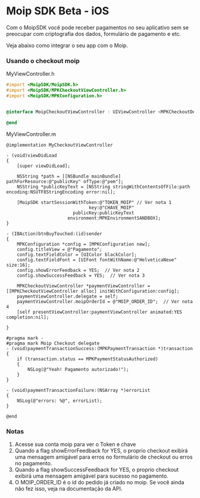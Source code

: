 # Moip SDK Beta - iOS

Com o MoipSDK você pode receber pagamentos no seu aplicativo sem se preocupar com criptografia dos dados, formulário de pagamento e etc.

Veja abaixo como integrar o seu app com o Moip.

### Usando o checkout moip

MyViewController.h
```objective-c
#import <MoipSDK/MoipSDK.h>
#import <MoipSDK/MPKCheckoutViewController.h>
#import <MoipSDK/MPKConfiguration.h>


@interface MoipCheckoutViewController : UIViewController <MPKCheckoutDelegate>

@end
```
MyViewController.m
```
@implementation MyCheckoutViewController

- (void)viewDidLoad
{
    [super viewDidLoad];
    
    NSString *path = [[NSBundle mainBundle] pathForResource:@"publicKey" ofType:@"pem"];
    NSString *publicKeyText = [NSString stringWithContentsOfFile:path encoding:NSUTF8StringEncoding error:nil];
    
    [MoipSDK startSessionWithToken:@"TOKEN_MOIP" // Ver nota 1
                               key:@"CHAVE_MOIP"
                         publicKey:publicKeyText
                       environment:MPKEnvironmentSANDBOX];
}

- (IBAction)btnBuyTouched:(id)sender
{    
    MPKConfiguration *config = [MPKConfiguration new];
    config.titleView = @"Pagamento";
    config.textFieldColor = [UIColor blackColor];
    config.textFieldFont = [UIFont fontWithName:@"HelveticaNeue" size:16];
    config.showErrorFeedback = YES;  // Ver nota 2
    config.showSuccessFeedback = YES;  // Ver nota 3

    MPKCheckoutViewController *paymentViewController = [[MPKCheckoutViewController alloc] initWithConfiguration:config];
    paymentViewController.delegate = self;
    paymentViewController.moipOrderId = @"MOIP_ORDER_ID";  // Ver nota 4
    [self presentViewController:paymentViewController animated:YES completion:nil];
  
}

#pragma mark -
#pragma mark Moip Checkout delegate
- (void)paymentTransactionSuccess:(MPKPaymentTransaction *)transaction
{
    if (transaction.status == MPKPaymentStatusAuthorized)
    {
        NSLog(@"Yeah! Pagamento autorizado!");
    }
}

- (void)paymentTransactionFailure:(NSArray *)errorList
{
    NSLog(@"errors: %@", errorList);	
}

@end
```

### Notas

1. Acesse sua conta moip para ver o Token e chave
2. Quando a flag showErrorFeedback for YES, o proprio checkout exibirá uma mensagem amigável para erros no formulário de checkout ou erros no pagamento.
3. Quando a flag showSuccessFeedback for YES, o proprio checkout exibirá uma mensagem amigável para sucesso no pagamento.
4. O MOIP_ORDER_ID é o id do pedido já criado no moip. Se você ainda não fez isso, veja na documentação da API.